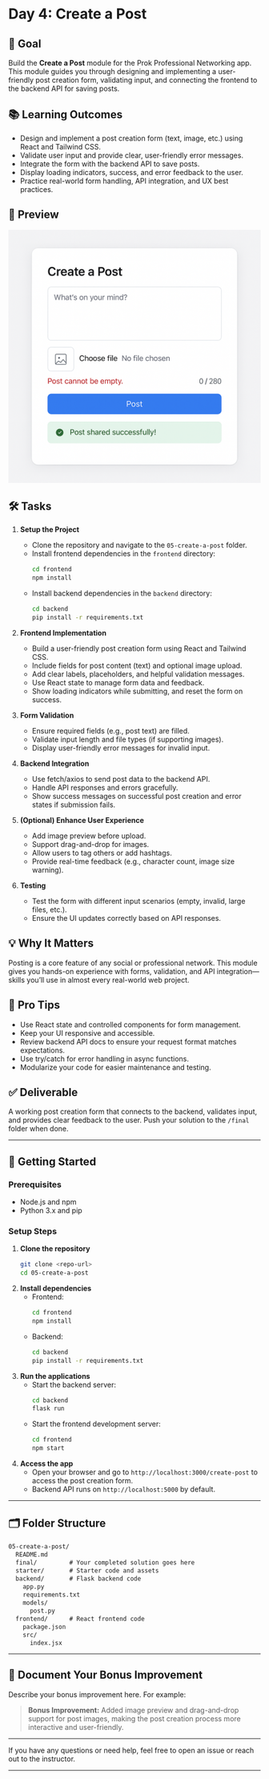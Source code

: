 # Day 4: Create a Post

## 🎯 Goal

Build the **Create a Post** module for the Prok Professional Networking app. This module guides you through designing and implementing a user-friendly post creation form, validating input, and connecting the frontend to the backend API for saving posts.

## 📚 Learning Outcomes

- Design and implement a post creation form (text, image, etc.) using React and Tailwind CSS.
- Validate user input and provide clear, user-friendly error messages.
- Integrate the form with the backend API to save posts.
- Display loading indicators, success, and error feedback to the user.
- Practice real-world form handling, API integration, and UX best practices.

## 📸 Preview

![Post Creation](./post.png)

## 🛠️ Tasks

1. **Setup the Project**

   - Clone the repository and navigate to the `05-create-a-post` folder.
   - Install frontend dependencies in the `frontend` directory:
     ```bash
     cd frontend
     npm install
     ```
   - Install backend dependencies in the `backend` directory:
     ```bash
     cd backend
     pip install -r requirements.txt
     ```

2. **Frontend Implementation**

   - Build a user-friendly post creation form using React and Tailwind CSS.
   - Include fields for post content (text) and optional image upload.
   - Add clear labels, placeholders, and helpful validation messages.
   - Use React state to manage form data and feedback.
   - Show loading indicators while submitting, and reset the form on success.

3. **Form Validation**

   - Ensure required fields (e.g., post text) are filled.
   - Validate input length and file types (if supporting images).
   - Display user-friendly error messages for invalid input.

4. **Backend Integration**

   - Use fetch/axios to send post data to the backend API.
   - Handle API responses and errors gracefully.
   - Show success messages on successful post creation and error states if submission fails.

5. **(Optional) Enhance User Experience**

   - Add image preview before upload.
   - Support drag-and-drop for images.
   - Allow users to tag others or add hashtags.
   - Provide real-time feedback (e.g., character count, image size warning).

6. **Testing**
   - Test the form with different input scenarios (empty, invalid, large files, etc.).
   - Ensure the UI updates correctly based on API responses.

## 💡 Why It Matters

Posting is a core feature of any social or professional network. This module gives you hands-on experience with forms, validation, and API integration—skills you’ll use in almost every real-world web project.

## 🚀 Pro Tips

- Use React state and controlled components for form management.
- Keep your UI responsive and accessible.
- Review backend API docs to ensure your request format matches expectations.
- Use try/catch for error handling in async functions.
- Modularize your code for easier maintenance and testing.

## ✅ Deliverable

A working post creation form that connects to the backend, validates input, and provides clear feedback to the user. Push your solution to the `/final` folder when done.

---

## 🚀 Getting Started

### Prerequisites

- Node.js and npm
- Python 3.x and pip

### Setup Steps

1. **Clone the repository**
   ```bash
   git clone <repo-url>
   cd 05-create-a-post
   ```
2. **Install dependencies**
   - Frontend:
     ```bash
     cd frontend
     npm install
     ```
   - Backend:
     ```bash
     cd backend
     pip install -r requirements.txt
     ```
3. **Run the applications**
   - Start the backend server:
     ```bash
     cd backend
     flask run
     ```
   - Start the frontend development server:
     ```bash
     cd frontend
     npm start
     ```
4. **Access the app**
   - Open your browser and go to `http://localhost:3000/create-post` to access the post creation form.
   - Backend API runs on `http://localhost:5000` by default.

---

## 🗂️ Folder Structure

```
05-create-a-post/
  README.md
  final/         # Your completed solution goes here
  starter/       # Starter code and assets
  backend/       # Flask backend code
    app.py
    requirements.txt
    models/
      post.py
  frontend/      # React frontend code
    package.json
    src/
      index.jsx
```

---

## 📝 Document Your Bonus Improvement

Describe your bonus improvement here. For example:

> **Bonus Improvement:** Added image preview and drag-and-drop support for post images, making the post creation process more interactive and user-friendly.

---

If you have any questions or need help, feel free to open an issue or reach out to the instructor.

---
